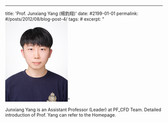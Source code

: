 ---
title: 'Prof. Junxiang Yang (楊鈞翔)'
date: #2199-01-01
permalink: #/posts/2012/08/blog-post-4/
tags: #
excerpt: "<br/><img src='/images/JXYang.png' width='200px'>"

Junxiang Yang is an Assistant Professor (Leader) at PF_CFD Team. Detailed introduction of Prof. Yang can refer to the Homepage. 
